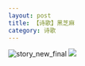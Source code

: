```yaml
---
layout: post
title: 【诗歌】黑芝麻
category: 诗歌
---
```

![story_new_final](http://s1r3itzmh.hd-bkt.clouddn.com/img/story_new_final_0322.png)
![](http://s1r2k4uc5.hd-bkt.clouddn.com/img/moment-220504-2.jpg)


